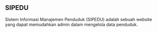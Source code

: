 ## SIPEDU 
Sistem Informasi Manajemen Penduduk (SIPEDU) adalah sebuah website yang dapat memudahkan admin dalam mengelola data penduduk.

